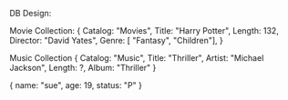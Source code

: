 DB Design:

Movie Collection:
{
      Catalog: "Movies",
      Title: "Harry Potter",
      Length: 132,
      Director: "David Yates",
      Genre: [ "Fantasy", "Children"],
   }
   
Music Collection
   {
      Catalog: "Music",
      Title: "Thriller",
      Artist: "Michael Jackson",
      Length: ?,
      Album: "Thriller"
   }
   

   {
      name: "sue",
      age: 19,
      status: "P"
   }

